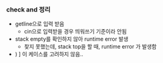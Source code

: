 ### check and 정리
- getline으로 입력 받음
	- cin으로 입력받을 경우 띄워쓰기 기준이라 안됨
- stack empty를 확인하지 않아 runtime error 발생
	- 찾지 못했는데, stack top을 할 때, runtime error 가 발생함
- ) ] 이 케이스를 고려하지 않음..
